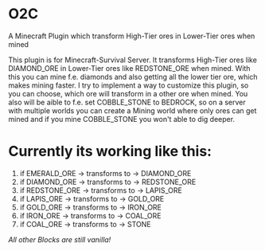 # O2C
A Minecraft Plugin which transform High-Tier ores in Lower-Tier ores when mined

This plugin is for Minecraft-Survival Server. It transforms High-Tier ores like DIAMOND_ORE in Lower-Tier ores like REDSTONE_ORE when mined.
With this you can mine f.e. diamonds and also getting all the lower tier ore, which makes mining faster.
I try to implement a way to customize this plugin, so you can choose, which ore will transform in a other ore when mined.
You also will be aible to f.e. set COBBLE_STONE to BEDROCK, so on a server with multiple worlds you can create a Mining world where only ores can get mined and if you mine COBBLE_STONE you won't able to dig deeper.

# Currently its working like this:
1. if EMERALD_ORE  -> transforms to -> DIAMOND_ORE
2. if DIAMOND_ORE  -> transforms to -> REDSTONE_ORE
3. if REDSTONE_ORE -> transforms to -> LAPIS_ORE
4. if LAPIS_ORE -> transforms to -> GOLD_ORE
5. if GOLD_ORE -> transforms to -> IRON_ORE
6. if IRON_ORE -> transforms to -> COAL_ORE
7. if COAL_ORE -> transforms to -> STONE

*All other Blocks are still vanilla!*
